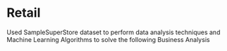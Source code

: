 # Retail
Used SampleSuperStore dataset to perform data analysis techniques and Machine Learning Algorithms to solve the following Business Analysis 
